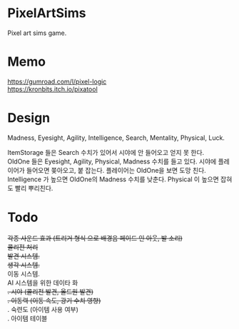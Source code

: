 # PixelArtSims  
Pixel art sims game.

# Memo  
https://gumroad.com/l/pixel-logic  
https://kronbits.itch.io/pixatool  
  
# Design  
Madness, Eyesight, Agility, Intelligence, Search, Mentality, Physical, Luck.  
  
ItemStorage 들은 Search 수치가 있어서 시야에 안 들어오고 얻지 못 한다.  
OldOne 들은 Eyesight, Agility, Physical, Madness 수치를 들고 있다.
시야에 플레이어가 들어오면 쫒아오고, 붙 잡는다.
플레이어는 OldOne을 보면 도망 친다.
Intelligence 가 높으면 OldOne의 Madness 수치를 낮춘다.
Physical 이 높으면 잡혀도 빨리 뿌리친다.

# Todo  
~~각종 사운드 효과 (트리거 형식 으로 배경음 페이드 인 아웃, 발 소리)~~  
~~콜리전 처리~~  
~~발견 시스템.~~  
~~생각 시스템.~~  
이동 시스템.  
AI 시스템을 위한 데이타 화  
~~. 시야 (콜리전 발견, 올드원 발견)~~  
~~. 이동력 (이동 속도, 광기 수치 영향)~~  
. 숙련도 (아이템 사용 여부)  
. 아이템 테이블  
